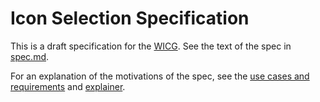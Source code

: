 # Icon Selection Specification

This is a draft specification for the [WICG](https://wicg.io). See the text of the spec in [spec.md](spec.md).

For an explanation of the motivations of the spec, see the [use cases and requirements](usecases.md) and [explainer](explainer.md).
